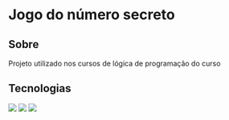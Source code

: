 <h1>Jogo do número secreto</h1>
<h2> Sobre</h2>
<p>Projeto utilizado nos cursos de lógica de programação do curso</p>

## Tecnologias
<div>
  <img src="https://img.shields.io/badge/HTML-239120?style=for-the-badge&logo=html5&logoColor=write">
  <img src="https://img.shields.io/badge/CSS-239120?style=for-the-badge&logo=css3&logoColor=write">
  <img src="https://img.shields.io/badge/JavaScript-F7DF1E?style=for-the-badge&logo=javascript&logoColor=black">
</div>
